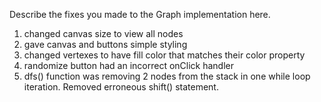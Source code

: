 Describe the fixes you made to the Graph implementation here.

1.  changed canvas size to view all nodes
2.  gave canvas and buttons simple styling
3.  changed vertexes to have fill color that matches their color property
4.  randomize button had an incorrect onClick handler
5.  dfs() function was removing 2 nodes from the stack in one while loop iteration. Removed erroneous shift() statement.
